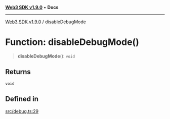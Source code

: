 [**Web3 SDK v1.9.0**](../README.md) • **Docs**

***

[Web3 SDK v1.9.0](../globals.md) / disableDebugMode

# Function: disableDebugMode()

> **disableDebugMode**(): `void`

## Returns

`void`

## Defined in

[src/debug.ts:29](https://github.com/Mystic-Nayy/alephium-web3/blob/c1afd789a197ce5fe21f08c2965942090157c33d/packages/web3/src/debug.ts#L29)
